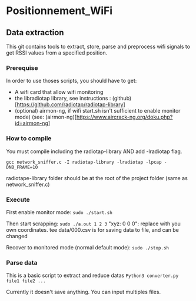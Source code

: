 # Positionnement_WiFi


## Data extraction
This git contains tools to extract, store, parse and preprocess wifi signals to get RSSI values from a specified position.


### Prerequise
In order to use thoses scripts, you should have to get:
 - A wifi card that allow wifi monitoring
 - the libradiotap library, see instructions : (github)[https://github.com/radiotap/radiotap-library]
 - (optional) airmon-ng, if wifi start.sh isn't sufficient to enable monitor mode) (see: (airmon-ng)[https://www.aircrack-ng.org/doku.php?id=airmon-ng]

### How to compile
You must compile including the radiotap-library AND add -lradiotap flag.

`gcc network_sniffer.c -I radiotap-library -lradiotap -lpcap -DNB_FRAME=10`

radiotape-library folder should be at the root of the project folder (same as network_sniffer.c)

### Execute
First enable monitor mode:
`sudo ./start.sh`

Then start scrapping:
`sudo ./a.out 1 2 3`
"xyz: 0 0 0": replace with you own coordinates. tee data/000.csv is for saving data to file, and can be changed

Recover to monitored mode (normal default mode):
`sudo ./stop.sh`

### Parse data
This is a basic script to extract and reduce datas
`Python3 converter.py file1 file2 ...`

Currently it doesn't save anything. You can input multiples files.
